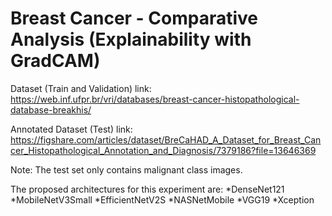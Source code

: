 # **Breast Cancer - Comparative Analysis (Explainability with GradCAM)**

Dataset (Train and Validation) link: https://web.inf.ufpr.br/vri/databases/breast-cancer-histopathological-database-breakhis/

Annotated Dataset (Test) link: https://figshare.com/articles/dataset/BreCaHAD_A_Dataset_for_Breast_Cancer_Histopathological_Annotation_and_Diagnosis/7379186?file=13646369

Note: The test set only contains malignant class images.

The proposed architectures for this experiment are:
*DenseNet121
*MobileNetV3Small
*EfficientNetV2S
*NASNetMobile
*VGG19
*Xception
